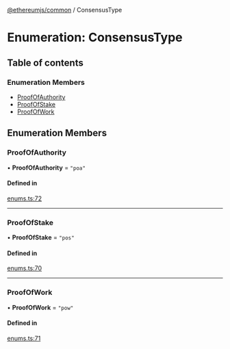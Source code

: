 [@ethereumjs/common](../README.md) / ConsensusType

# Enumeration: ConsensusType

## Table of contents

### Enumeration Members

- [ProofOfAuthority](ConsensusType.md#proofofauthority)
- [ProofOfStake](ConsensusType.md#proofofstake)
- [ProofOfWork](ConsensusType.md#proofofwork)

## Enumeration Members

### ProofOfAuthority

• **ProofOfAuthority** = ``"poa"``

#### Defined in

[enums.ts:72](https://github.com/ethereumjs/ethereumjs-monorepo/blob/master/packages/common/src/enums.ts#L72)

___

### ProofOfStake

• **ProofOfStake** = ``"pos"``

#### Defined in

[enums.ts:70](https://github.com/ethereumjs/ethereumjs-monorepo/blob/master/packages/common/src/enums.ts#L70)

___

### ProofOfWork

• **ProofOfWork** = ``"pow"``

#### Defined in

[enums.ts:71](https://github.com/ethereumjs/ethereumjs-monorepo/blob/master/packages/common/src/enums.ts#L71)
